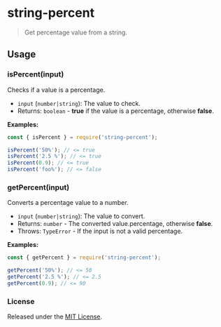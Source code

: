 # string-percent

> Get percentage value from a string.

## Usage

### isPercent(input)

Checks if a value is a percentage.

- `input` (`number|string`): The value to check.
- Returns: `boolean` - **true** if the value is a percentage, otherwise **false**.

**Examples:**

```javascript
const { isPercent } = require('string-percent');

isPercent('50%'); // <= true
isPercent('2.5 %'); // <= true
isPercent(0.9); // <= true
isPercent('foo%'); // <= false
```

### getPercent(input)

Converts a percentage value to a number.

- `input` (`number|string`): The value to convert.
- Returns: `number` - The converted value.percentage, otherwise **false**.
- Throws: `TypeError` - If the input is not a valid percentage.

**Examples:**

```javascript
const { getPercent } = require('string-percent');

getPercent('50%'); // <= 50
getPercent('2.5 %'); // <= 2.5
getPercent(0.9); // <= 90
```

### License

Released under the [MIT License](https://github.com/mrozio13pl/string-percent/blob/main/LICENSE).